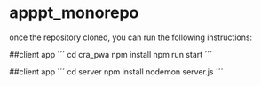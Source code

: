 # apppt_monorepo
once the repository cloned, you can run the following instructions:

##client app
´´´
cd cra_pwa
npm install
npm run start 
´´´

##client app
´´´
cd server
npm install
nodemon server.js
´´´